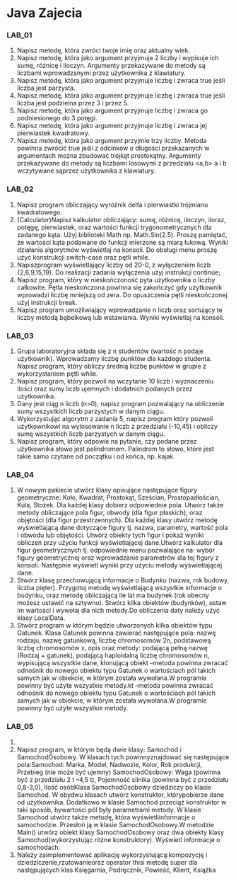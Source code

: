 # Java Zajecia
  ### LAB_01
1. Napisz metodę, która zwróci twoje imię oraz aktualny wiek. 
2. Napisz  metodę,  która  jako  argument  przyjmuje  2  liczby  i  wypisuje  ich  sumę,  różnicę  i  iloczyn. Argumenty przekazywane do metody są liczbami               wprowadzanymi przez użytkownika z klawiatury.
3. Napisz metodę, która jako argument przyjmuje liczbę i zwraca true jeśli liczba jest parzysta. 
4. Napisz metodę, która jako argument przyjmuje liczbę i zwraca true jeśli liczba jest podzielna przez 3 i przez 5. 
5. Napisz metodę, która jako argument przyjmuje liczbę i zwraca go podniesionego do 3 potęgi. 
6. Napisz metodę, która jako argument przyjmuje liczbę i zwraca jej pierwiastek kwadratowy. 
7. Napisz  metodę,  która  jako  argument  przyjmie  trzy  liczby.  Metoda powinna  zwrócić  true  jeśli z odcinków  o  długości  przekazanych  w  argumentach  można     zbudować  trójkąt  prostokątny. Argumenty przekazywane do metody są liczbami losowymi z przedziału <a,b> a i b wczytywane sąprzez użytkownika z klawiatury.
    
  ### LAB_02
1. Napisz program obliczający wyróżnik delta i pierwiastki trójmianu kwadratowego.
2. (Calculator)Napisz kalkulator obliczający: sumę, różnicę, iloczyn, iloraz, potęgę, pierwiastek, oraz wartości funkcji trygonometrycznych dla zadanego kąta. Użyj biblioteki Math np. Math.Sin(2.5). Proszę pamiętać, że wartości kąta podawane do funkcji mierzone są miarą łukową. Wyniki działania algorytmów wyświetlaj na konsoli. Do obsługi menu proszę użyć konstrukcji switch-case oraz pętli while.
5. Napiszprogram wyświetlający liczby od 20-0, z wyłączeniem liczb {2,6,9,15,19}. Do realizacji zadania wyłączenia użyj instrukcji continue;
6. Napisz program, który w nieskończoność pyta użytkownika o liczby całkowite. Pętla nieskończona powinna się zakończyć gdy użytkownik wprowadzi liczbę mniejszą od zera. Do opuszczenia pętli nieskończonej użyj instrukcji break. 
7. Napisz program umożliwiający wprowadzanie n liczb oraz sortujący te liczby metodą bąbelkową lub wstawiania. Wyniki wyświetlaj na konsoli.

  ### LAB_03
1. Grupa laboratoryjna składa się z n studentów (wartość n podaje użytkownik). Wprowadzamy liczbę punktów dla każdego studenta. Napisz program, który obliczy średnią liczbę punktów w grupie z wykorzystaniem pętli while. 
2. Napisz  program,  który  pozwoli  na  wczytanie  10  liczb  i  wyznaczeniu  ilości  oraz  sumy  liczb ujemnych i dodatnich podanych przez użytkownika. 
3. Dany jest ciąg n liczb (n>0), napisz program pozwalający na obliczenie sumy wszystkich liczb parzystych w danym ciągu. 
4. Wykorzystując  algorytm  z  zadania  5,  napisz  program  który  pozwoli  użytkownikowi  na wylosowanie n liczb z przedziału (-10,45) i obliczy sumę wszystkich liczb parzystych w danym ciągu.
5. Napisz  program,  który  odpowie  na  pytanie,  czy  podane  przez  użytkownika  słowo  jest palindromem. Palindrom to słowo, które jest takie samo czytane od początku i od końca, np. kajak. 

  ### LAB_04
1. W  nowym  pakiecie utwórz  klasy opisujące następujące  figury geometryczne: Koło, Kwadrat, Prostokąt, Sześcian, Prostopadłościan, Kula, Stożek. Dla każdej klasy dobierz odpowiednie pola. Utwórz także metody obliczające pola figur, obwody (dla figur płaskich), oraz objętości (dla figur przestrzennych). Dla każdej klasy utwórz metodę wyświetlającą dane dotyczące figury tj. nazwa, parametry, wartość pola i obwodu lub objętości. Utwórz obiekty tych figur i pokaż wyniki obliczeń przy  użyciu  funkcji  wyświetlającej  dane.Utwórz  kalkulator  dla  figur  geometrycznych  tj. odpowiednie menu pozwalające na: wybór figury geometrycznej oraz wprowadzanie parametrów dla tej figury z konsoli. Następnie wyświetl wyniki przy użyciu metody wyświetlającej dane.
2. Stwórz klasę przechowującą informacje o Budynku (nazwa, rok budowy, liczba pięter). Przygotuj metodę wyświetlającą wszystkie informacje o budynku, oraz metodę obliczającą ile lat ma budynek (rok obecny możesz ustawić na sztywno). Stwórz kilka obiektów (budynków), ustaw im wartości i wywołaj dla nich metody.Do obliczenia daty należy użyć klasy LocalData.
3. Stwórz program w którym będzie  utworzonych kilka  obiektów typu Gatunek. Klasa  Gatunek powinna zawierać następujące pola: nazwę rodzaju, nazwę gatunkową, liczbę chromosomów 2n, podstawową liczbę chromosomów x, opis oraz metody: podającą pełną nazwę (Rodzaj + gatunek), podającą  haploidalną  liczbę  chromosomów  n,  wypisującą  wszystkie  dane,  klonującą  obiekt –metoda powinna zwracać odnośnik do nowego obiektu typu Gatunek o wartościach pól takich samych jak w obiekcie, w którym została wywołana.W programie powinny być użyte wszystkie metody.kt –metoda powinna zwracać odnośnik do nowego obiektu typu Gatunek o wartościach pól takich samych jak w obiekcie, w którym została wywołana.W programie powinny być użyte wszystkie metody.

  ### LAB_05
1.
2. Napisz program, w którym będą dwie klasy: Samochod i SamochodOsobowy. W klasach tych powinnyznajdować się następujące pola:Samochod: Marka, Model, Nadwozie, Kolor, Rok produkcji, Przebieg (nie może być ujemny)
SamochodOsobowy: Waga (powinna być z przedziału 2 t –4,5 t), 
Pojemność silnika (powinna być z przedziału 0,8-3,0), 
Ilość osóbKlasa SamochodOsobowy dziedziczy po klasie Samochod. W obydwu klasach utwórz konstruktor, którypobierze dane od użytkownika. Dodatkowo w klasie Samochod przeciąż konstruktor w taki sposób, bywartości pól były parametrami metody. W klasie Samochod utwórz także metodę, która wyświetliinformacje o samochodzie. Przesłoń ją w klasie SamochodOsobowy.W  metodzie  Main() utwórz obiekt klasy  SamochodOsobowy oraz  dwa  obiekty klasy Samochod(wykorzystując różne konstruktory). Wyświetl informacje o samochodach. 
3. Należy  zaimplementować  aplikację  wykorzystującą:kompozycję  i  dziedziczenie,rzutowanieoraz operator thisi metodę super dla następujących klas Księgarnia, Podręcznik, Powieść, Klient, Książka
